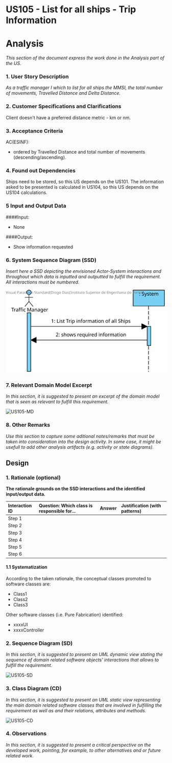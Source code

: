 # US105 - List for all ships - Trip Information

# Analysis

*This section of the document express the work done in the Analysis part of the US.*

### 1. User Story Description

*As a traffic manager I which to list for all ships the MMSI, the total number of movements, Travelled Distance and Delta Distance.*

### 2. Customer Specifications and Clarifications 

Client doesn't have a preferred distance metric - km or nm.



### 3. Acceptance Criteria

AC(ESINF):
* ordered by Travelled Distance and total number of movements (descending/ascending).


### 4. Found out Dependencies

Ships need to be stored, so this US depends on the US101.
The information asked to be presented is calculated in US104, so this US depends on the US104 calculations.

### 5 Input and Output Data

####Input:
* None

####Output:
* Show information requested
### 6. System Sequence Diagram (SSD)

*Insert here a SSD depicting the envisioned Actor-System interactions and throughout which data is inputted and outputted to fulfill the requirement. All interactions must be numbered.*

![US105-SSD](US105-SSD.svg)


### 7. Relevant Domain Model Excerpt 
*In this section, it is suggested to present an excerpt of the domain model that is seen as relevant to fulfill this requirement.* 

![US105-MD](US105-MD.svg)

### 8. Other Remarks

*Use this section to capture some aditional notes/remarks that must be taken into consideration into the design activity. In some case, it might be usefull to add other analysis artifacts (e.g. activity or state diagrams).* 



## Design 

### 1. Rationale (optional)

**The rationale grounds on the SSD interactions and the identified input/output data.**

| Interaction ID | Question: Which class is responsible for... | Answer  | Justification (with patterns)  |
|:-------------  |:--------------------- |:------------|:---------------------------- |
| Step 1  		 |							 |             |                              |
| Step 2  		 |							 |             |                              |
| Step 3  		 |							 |             |                              |
| Step 4  		 |							 |             |                              |
| Step 5  		 |							 |             |                              |
| Step 6  		 |							 |             |                              |              

#### 1.1 Systematization 

According to the taken rationale, the conceptual classes promoted to software classes are: 

 * Class1
 * Class2
 * Class3

Other software classes (i.e. Pure Fabrication) identified: 
 * xxxxUI  
 * xxxxController

### 2. Sequence Diagram (SD)

*In this section, it is suggested to present an UML dynamic view stating the sequence of domain related software objects' interactions that allows to fulfill the requirement.* 

![US105-SD](US105-SD.svg)

### 3. Class Diagram (CD)

*In this section, it is suggested to present an UML static view representing the main domain related software classes that are involved in fulfilling the requirement as well as and their relations, attributes and methods.*

![US105-CD](US105-CD.svg)

### 4. Observations

*In this section, it is suggested to present a critical perspective on the developed work, pointing, for example, to other alternatives and or future related work.*






